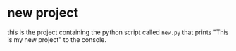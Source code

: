  # new project
 this is the project containing the python script called `new.py` that prints "This is my new project" to the console.
